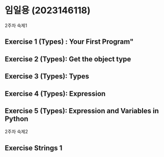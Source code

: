 
# 임일용 (2023146118)
2주차 숙제1 
## Exercise 1 (Types) : Your First Program"
## Exercise 2 (Types): Get the object type
## Exercise 3 (Types): Types
## Exercise 4 (Types): Expression
## Exercise 5 (Types): Expression and Variables in Python

2주차 숙제2
## Exercise Strings 1
  
